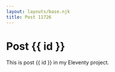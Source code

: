 ```yaml
---
layout: layouts/base.njk
title: Post 11726
---
```


# Post {{ id }}

This is post {{ id }} in my Eleventy project.
